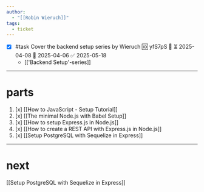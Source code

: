 ```yaml
---
author:
  - "[[Robin Wieruch]]"
tags:
  - ticket
---
```

- [x] #task Cover the backend setup series by Wieruch 🆔 yfS7pS 🔼 ⏳ 2025-04-08 📅 2025-04-06 ✅ 2025-05-18
	- [['Backend Setup'-series]]
___
# parts
1. [x] [[How to JavaScript - Setup Tutorial]]
2. [x] [[The minimal Node.js with Babel Setup]]
3. [x] [[How to setup Express.js in Node.js]]
4. [x] [[How to create a REST API with Express.js in Node.js]]
5. [x] [[Setup PostgreSQL with Sequelize in Express]]
___

# next

[[Setup PostgreSQL with Sequelize in Express]]